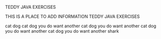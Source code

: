 TEDDY JAVA EXERCISES

THIS IS A PLACE TO ADD INFORMATION
TEDDY JAVA EXERCISES


cat
dog
cat
dog
you do want another
cat
dog
you do want another
cat
dog
you do want another
cat
dog
you do want another
shark
